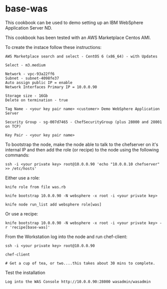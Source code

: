 # base-was

This cookbook can be used to demo setting up an IBM WebSphere Application Server ND.

This cookbook has been tested with an AWS Marketplace Centos AMI.

To create the instace follow these instructions:

	AWS Marketplace search and select - CentOS 6 (x86_64) - with Updates

	Select - m3.medium

	Network - vpc-93a22ff6
	Subnet - subnet-4098fe37
	Auto assign public IP = enable
	Network Interfaces Primary IP = 10.0.0.90

	Storage size - 16Gb
	Delete on termination - true

	Tag Name - <your key pair name> <customer> Demo WebSphere Application Server

	Security Group - sg-007d7465 - ChefSecurityGroup (plus 28000 and 28001 on TCP)

	Key Pair - <your key pair name>

To bootstrap the node, make the node able to talk to the chefserver on it's internal IP and then add the role (or recipe) to the node using the following commands:

	ssh -i <your private key> root@10.0.0.90 'echo "10.0.0.10 chefserver" >> /etc/hosts'

Either use a role:

	knife role from file was.rb

	knife bootstrap 10.0.0.90 -N websphere -x root -i <your private key>
	
	knife node run_list add websphere role[was]

Or use a recipe:

	knife bootstrap 10.0.0.90 -N websphere -x root -i <your private key> -r 'recipe[base-was]'
	
From the Workstation log into the node and run chef-client:

	ssh -i <your private key> root@10.0.0.90

	chef-client

	# Get a cup of tea, or two....this takes about 30 mins to complete. 

Test the installation
	
	Log into the WAS Console http://10.0.0.90:28000 wasadmin/wasadmin
